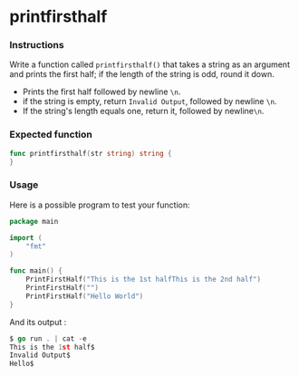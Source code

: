 # printfirsthalf

### Instructions

Write a function called `printfirsthalf()` that takes a string as an argument and prints the first half; if the length of the string is odd, round it down.

- Prints the first half followed by newline `\n`.
- if the string is empty, return `Invalid Output`, followed by newline `\n`.
- If the string's length equals one, return it, followed by newline`\n`.

### Expected function

```go
func printfirsthalf(str string) string {
}
```

### Usage

Here is a possible program to test your function:

```go
package main

import (
	"fmt"
)

func main() {
    PrintFirstHalf("This is the 1st halfThis is the 2nd half")
    PrintFirstHalf("")
    PrintFirstHalf("Hello World")
}
```

And its output :

```go
$ go run . | cat -e
This is the 1st half$
Invalid Output$
Hello$
```
